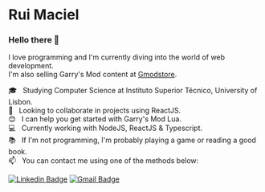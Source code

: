 # Rui Maciel

### Hello there 👋
I love programming and I'm currently diving into the world of web development.
<br/> I'm also selling Garry's Mod content at [Gmodstore](https://www.gmodstore.com/users/SmOkEwOw/addons).

 :mortar_board:  &nbsp; Studying Computer Science at Instituto Superior Técnico, University of Lisbon.
 <br/> :purple_heart: &nbsp; Looking to collaborate in projects using ReactJS.
 <br/> :blush: &nbsp; I can help you get started with Garry's Mod Lua.
 <br/> :computer: &nbsp; Currently working with NodeJS, ReactJS & Typescript.
 <br/> :books:  &nbsp; If I'm not programming, I'm probably playing a game or reading a good book.
 <br/> :mailbox: &nbsp; You can contact me using one of the methods below: 
 
 [![Linkedin Badge](https://img.shields.io/badge/-Rui%20Maciel-blue?style=flat-square&logo=Linkedin&logoColor=white&link=https://www.linkedin.com/in/ruigouveiamaciel/)](https://www.linkedin.com/in/tgmarinho/) 
[![Gmail Badge](https://img.shields.io/badge/-ruigouveiamaciel@gmail.com-c14438?style=flat-square&logo=Gmail&logoColor=white&link=mailto:ruigouveiamaciel@gmail.com)](mailto:ruigouveiamaciel@gmail.com)
